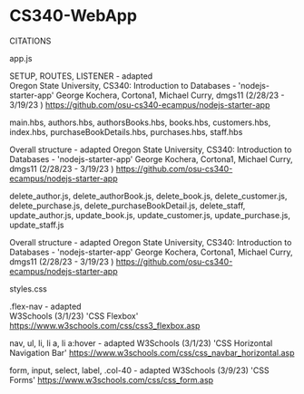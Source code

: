 # CS340-WebApp

CITATIONS

app.js 

SETUP, ROUTES, LISTENER - adapted  
  Oregon State University, CS340: Introduction to Databases - 'nodejs-starter-app'
  George Kochera, Cortona1, Michael Curry, dmgs11 (2/28/23 - 3/19/23 )
  https://github.com/osu-cs340-ecampus/nodejs-starter-app


main.hbs, authors.hbs, authorsBooks.hbs, books.hbs, customers.hbs, index.hbs, purchaseBookDetails.hbs, purchases.hbs, staff.hbs

Overall structure - adapted
  Oregon State University, CS340: Introduction to Databases - 'nodejs-starter-app'
  George Kochera, Cortona1, Michael Curry, dmgs11 (2/28/23 - 3/19/23 )
  https://github.com/osu-cs340-ecampus/nodejs-starter-app


delete_author.js, delete_authorBook.js, delete_book.js, delete_customer.js, delete_purchase.js, delete_purchaseBookDetail.js, delete_staff, update_author.js, update_book.js, update_customer.js, update_purchase.js, update_staff.js

Overall structure - adapted
  Oregon State University, CS340: Introduction to Databases - 'nodejs-starter-app'
  George Kochera, Cortona1, Michael Curry, dmgs11 (2/28/23 - 3/19/23 )
  https://github.com/osu-cs340-ecampus/nodejs-starter-app


styles.css 

.flex-nav - adapted  
  W3Schools (3/1/23) 'CSS Flexbox'
  https://www.w3schools.com/css/css3_flexbox.asp 

nav, ul, li, li a, li a:hover - adapted 
  W3Schools (3/1/23) 'CSS Horizontal Navigation Bar'
  https://www.w3schools.com/css/css_navbar_horizontal.asp

form, input, select, label, .col-40 - adapted
  W3Schools (3/9/23) 'CSS Forms'
  https://www.w3schools.com/css/css_form.asp


